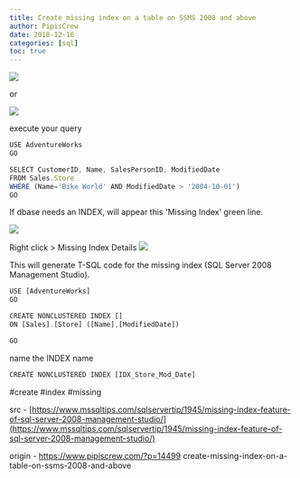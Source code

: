 ```yaml
---
title: Create missing index on a table on SSMS 2008 and above
author: PipisCrew
date: 2018-12-16
categories: [sql]
toc: true
---
```


![](https://i.imgur.com/nefSLlx.png)

or

![](https://i.imgur.com/YIlctRL.png)

execute your query
```js
USE AdventureWorks 
GO

SELECT CustomerID, Name, SalesPersonID, ModifiedDate 
FROM Sales.Store 
WHERE (Name='Bike World' AND ModifiedDate > '2004-10-01')
GO
```

If dbase needs an INDEX, will appear this 'Missing Index' green line.

![](https://i.imgur.com/65A7Q8A.png)

Right click > Missing Index Details
![](https://i.imgur.com/9IJuIFY.png)

This will generate T-SQL code for the missing index (SQL Server 2008 Management Studio).
```js
USE [AdventureWorks]
GO

CREATE NONCLUSTERED INDEX []
ON [Sales].[Store] ([Name],[ModifiedDate])

GO
```

name the INDEX name 
```js
CREATE NONCLUSTERED INDEX [IDX_Store_Mod_Date]
```

#create #index #missing

src - [https://www.mssqltips.com/sqlservertip/1945/missing-index-feature-of-sql-server-2008-management-studio/](https://www.mssqltips.com/sqlservertip/1945/missing-index-feature-of-sql-server-2008-management-studio/)

origin - https://www.pipiscrew.com/?p=14499 create-missing-index-on-a-table-on-ssms-2008-and-above